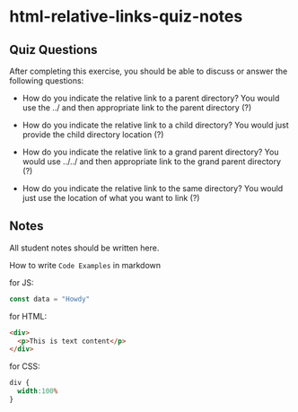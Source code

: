 # html-relative-links-quiz-notes

## Quiz Questions

After completing this exercise, you should be able to discuss or answer the following questions:

- How do you indicate the relative link to a parent directory?
You would use the ../ and then appropriate link to the parent directory (?)

- How do you indicate the relative link to a child directory?
You would just provide the child directory location (?)

- How do you indicate the relative link to a grand parent directory?
You would use ../../ and then appropriate link to the grand parent directory (?)

- How do you indicate the relative link to the same directory?
You would just use the location of what you want to link (?)

## Notes

All student notes should be written here.


How to write `Code Examples` in markdown

for JS:
```javascript
const data = "Howdy"
```

for HTML:
```html
<div>
  <p>This is text content</p>
</div>
```

for CSS:
```css
div {
  width:100%
}
```
